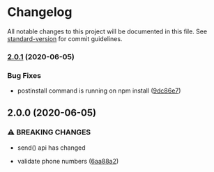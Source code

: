 # Changelog

All notable changes to this project will be documented in this file. See [standard-version](https://github.com/conventional-changelog/standard-version) for commit guidelines.

### [2.0.1](https://github.com/adetoola/sms/compare/v2.0.0...v2.0.1) (2020-06-05)


### Bug Fixes

* postinstall command is running on npm install ([9dc86e7](https://github.com/adetoola/sms/commit/9dc86e7706eba385f0d7b2ae02a8a14e2c625901))

## 2.0.0 (2020-06-05)


### ⚠ BREAKING CHANGES

* send() api has changed

* validate phone numbers ([6aa88a2](https://github.com/adetoola/sms/commit/6aa88a20a217854e888bbbec773d5bd023f089c4))
